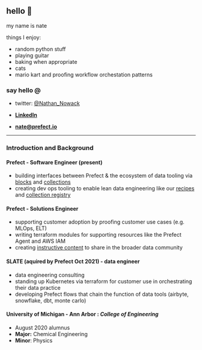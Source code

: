 ## hello 👋 
my name is nate

things I enjoy:
- random python stuff
- playing guitar
- baking when appropriate
- cats
- mario kart and proofing workflow orchestation patterns               

### say hello @
- twitter: [@Nathan_Nowack](https://twitter.com/Nathan_Nowack)

- [**LinkedIn**](https://www.linkedin.com/in/nathan-nowack-a6b59b143/)

- **nate@prefect.io**

---

### Introduction and Background

#### Prefect - Software Engineer (present)
- building interfaces between Prefect & the ecosystem of data tooling via [blocks](https://docs.prefect.io/concepts/blocks/) and [collections](https://docs.prefect.io/collections/catalog/)
- creating dev ops tooling to enable lean data engineering like our [recipes](https://github.com/PrefectHQ/prefect-recipes) and [collection registry](https://github.com/PrefectHQ/prefect-collection-registry)

#### Prefect - Solutions Engineer
- supporting customer adoption by proofing customer use cases (e.g. MLOps, ELT)
- writing terraform modules for supporting resources like the Prefect Agent and AWS IAM
- creating [instructive content](https://github.com/zzstoatzz/oreilly-workflow-orchestration) to share in the broader data community


#### SLATE (aquired by Prefect Oct 2021) - data engineer
- data engineering consulting
- standing up Kubernetes via terraform for customer use in orchestrating their data practice 
- developing Prefect flows that chain the function of data tools (airbyte, snowflake, dbt, monte carlo) 

#### University of Michigan - Ann Arbor :  *College of Engineering*
-  August 2020 alumnus
- **Major:** Chemical Engineering
- **Minor**: Physics
